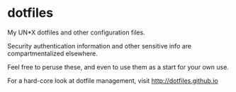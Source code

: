 # dotfiles

My UN*X dotfiles and other configuration files.

Security authentication information and other sensitive info are compartmentalized elsewhere.

Feel free to peruse these, and even to use them as a start for your own use.

For a hard-core look at dotfile management, visit http://dotfiles.github.io

